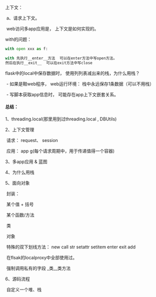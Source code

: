 上下文：

​	a、请求上下文。

​	web访问多app应用是， 上下文是如何实现的。



with的问题：

``` python
with open xxx as f:
    
with 先执行__enter__方法  可以在enter方法中写open方法。
然后在执行__exit__  可以在exit方法中写close
```



flask中的local中保存数据时， 使用列列表减出来的栈，为什么用栈？

​	- 如果是鞋web程序， web运行环境： 栈中永远保存1条数据（可以不用栈）

​	- 写脚本获取app信息时， 可能存在app上下文嵌套关系。



#### 总结：

1、threading.local(那里用到过threading.local , DBUtils)

2、上下文管理

​		请求：  request、 session

​		应用： app  g(每个请求周期中，用于传递值得一个容器)

3、多app应用  & 蓝图

4、为什么用栈

5、面向对象

​		封装：

​		某个值 + 括号

​				某个函数/方法		

​				类

​				对象

​		特殊的双下划线方法：  new  call  str  setattr  setitem  enter  exit   add

​         	   在flsak的localproxy中全部使用过。

​		强制调用私有的字段   _类__类方法



6、源码流程

​		自定义一个堆、栈































